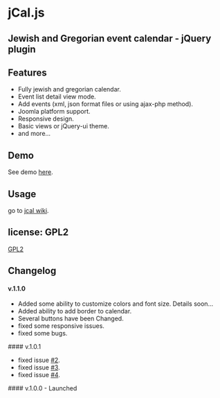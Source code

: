 # jCal.js
## Jewish and Gregorian event calendar - jQuery plugin

## Features

- Fully jewish and gregorian calendar.
- Event list detail view mode.
- Add events (xml, json format files or using ajax-php method).
- Joomla platform support.
- Responsive design.
- Basic views or jQuery-ui theme.
- and more...

## Demo
See demo <a href="https://meshesha.github.io/jcal/" target="_blank">here</a>.

## Usage
go to <a href="https://github.com/meshesha/jCal/wiki">jcal wiki</a>.

## license: GPL2
 <a href="https://www.gnu.org/licenses/old-licenses/gpl-2.0.html">GPL2</a>
## Changelog
#### v.1.1.0
<ul>
<li>Added some ability to customize colors and font size. Details soon...</li>
<li>Added ability to add border to calendar.</li>
<li>Several buttons have been Changed.</li>
<li>fixed some responsive issues.</li>
<li>fixed some bugs.</li>
</ul>
#### v.1.0.1
<ul>
<li>fixed issue <a href="https://github.com/meshesha/jCal/issues/2">#2</a>.</li>
<li>fixed issue <a href="https://github.com/meshesha/jCal/issues/2">#3</a>.</li>
<li>fixed issue <a href="https://github.com/meshesha/jCal/issues/2">#4</a>.</li>
</ul>
#### v.1.0.0 - Launched


